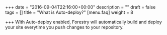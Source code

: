 +++
date = "2016-09-04T22:16:00+00:00"
description = ""
draft = false
tags = []
title = "What is Auto-deploy?"
[menu.faq]
weight = 8

+++
With Auto-deploy enabled, Forestry will automatically build and deploy your site everytime you push changes to your repository.
